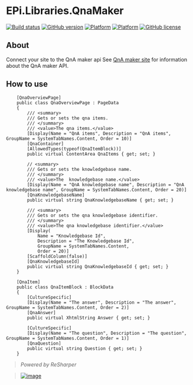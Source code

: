 # EPi.Libraries.QnaMaker

[![Build status](https://ci.appveyor.com/api/projects/status/p9wb03tyde11si8s/branch/master?svg=true)](https://ci.appveyor.com/project/jstemerdink/epi-libraries-qnamaker/branch/master)
[![GitHub version](https://badge.fury.io/gh/jstemerdink%2FEPi.Libraries.Logging.OneTrueError.svg)](http://badge.fury.io/gh/jstemerdink%2FEPi.Libraries.QnaMaker)
[![Platform](https://img.shields.io/badge/platform-.NET%204.5.2-blue.svg?style=flat)](https://msdn.microsoft.com/en-us/library/w0x726c2%28v=vs.110%29.aspx)
[![Platform](https://img.shields.io/badge/EPiServer-%2010.0.1-orange.svg?style=flat)](http://world.episerver.com/cms/)
[![GitHub license](https://img.shields.io/badge/license-MIT%20license-blue.svg?style=flat)](LICENSE)

## About
Connect your site to the QnA maker api
See [QnA maker site](https://azure.microsoft.com/en-us/services/cognitive-services/qna-maker/) for information about the QnA maker API.

## How to use
```
    [QnaOverviewPage]
    public class QnaOverviewPage : PageData
    {
        /// <summary>
        /// Gets or sets the qna items.
        /// </summary>
        /// <value>The qna items.</value>
        [Display(Name = "QnA items", Description = "QnA items", GroupName = SystemTabNames.Content, Order = 10)]
        [QnaContainer]
        [AllowedTypes(typeof(QnaItemBlock))]
        public virtual ContentArea QnaItems { get; set; }

        // <summary>
        /// Gets or sets the knowledgebase name.
        /// </summary>
        /// <value>The  knowledgebase name.</value>
        [Display(Name = "QnA knowledgebase name", Description = "QnA knowledgebase name", GroupName = SystemTabNames.Content, Order = 20)]
        [QnaKnowledgebaseName]
        public virtual string QnaKnowledgebaseName { get; set; }

        /// <summary>
        /// Gets or sets the qna knowledgebase identifier.
        /// </summary>
        /// <value>The qna knowledgebase identifier.</value>
        [Display(
            Name = "Knowledgebase Id",
            Description = "The Knowledgebase Id",
            GroupName = SystemTabNames.Content,
            Order = 20)]
        [ScaffoldColumn(false)]
        [QnaKnowledgebaseId]
        public virtual string QnaKnowledgebaseId { get; set; }
    }

    [QnaItem]
    public class QnaItemBlock : BlockData
    {
        [CultureSpecific]
        [Display(Name = "The answer", Description = "The answer", GroupName = SystemTabNames.Content, Order = 2)]
        [QnaAnswer]
        public virtual XhtmlString Answer { get; set; }

        [CultureSpecific]
        [Display(Name = "The question", Description = "The question", GroupName = SystemTabNames.Content, Order = 1)]
        [QnaQuestion]
        public virtual string Question { get; set; }
    }
```


> *Powered by ReSharper*

> [![image](http://resources.jetbrains.com/assets/media/open-graph/jetbrains_250x250.png)](http://jetbrains.com)